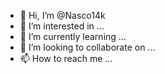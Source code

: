 - 👋 Hi, I’m @Nasco14k
- 👀 I’m interested in ...
- 🌱 I’m currently learning ...
- 💞️ I’m looking to collaborate on ...
- 📫 How to reach me ...

<!---
Nasco14k/Nasco14k is a ✨ special ✨ repository because its `README.md` (this file) appears on your GitHub profile.
You can click the Preview link to take a look at your changes.
--->
